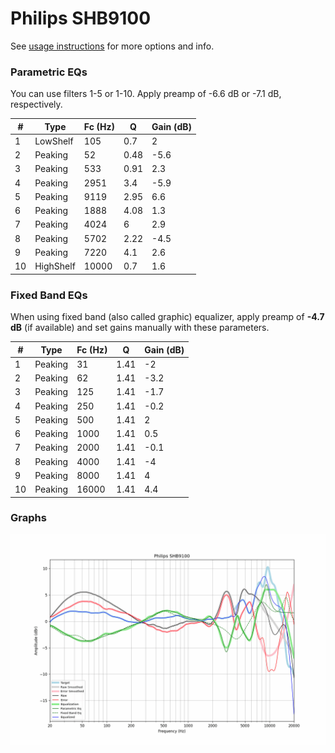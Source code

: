 # Philips SHB9100
See [usage instructions](https://github.com/jaakkopasanen/AutoEq#usage) for more options and info.

### Parametric EQs
You can use filters 1-5 or 1-10. Apply preamp of -6.6 dB or -7.1 dB, respectively.

|   # | Type      |   Fc (Hz) |    Q |   Gain (dB) |
|-----|-----------|-----------|------|-------------|
|   1 | LowShelf  |       105 | 0.7  |         2   |
|   2 | Peaking   |        52 | 0.48 |        -5.6 |
|   3 | Peaking   |       533 | 0.91 |         2.3 |
|   4 | Peaking   |      2951 | 3.4  |        -5.9 |
|   5 | Peaking   |      9119 | 2.95 |         6.6 |
|   6 | Peaking   |      1888 | 4.08 |         1.3 |
|   7 | Peaking   |      4024 | 6    |         2.9 |
|   8 | Peaking   |      5702 | 2.22 |        -4.5 |
|   9 | Peaking   |      7220 | 4.1  |         2.6 |
|  10 | HighShelf |     10000 | 0.7  |         1.6 |

### Fixed Band EQs
When using fixed band (also called graphic) equalizer, apply preamp of **-4.7 dB** (if available) and set gains manually with these parameters.

|   # | Type    |   Fc (Hz) |    Q |   Gain (dB) |
|-----|---------|-----------|------|-------------|
|   1 | Peaking |        31 | 1.41 |        -2   |
|   2 | Peaking |        62 | 1.41 |        -3.2 |
|   3 | Peaking |       125 | 1.41 |        -1.7 |
|   4 | Peaking |       250 | 1.41 |        -0.2 |
|   5 | Peaking |       500 | 1.41 |         2   |
|   6 | Peaking |      1000 | 1.41 |         0.5 |
|   7 | Peaking |      2000 | 1.41 |        -0.1 |
|   8 | Peaking |      4000 | 1.41 |        -4   |
|   9 | Peaking |      8000 | 1.41 |         4   |
|  10 | Peaking |     16000 | 1.41 |         4.4 |

### Graphs
![](./Philips%20SHB9100.png)
